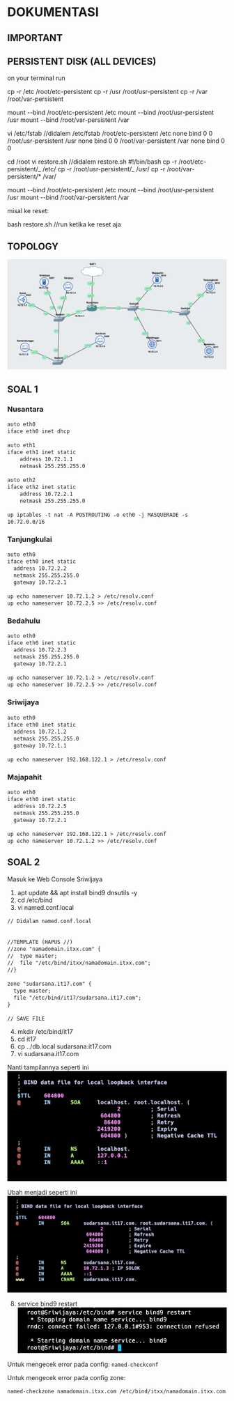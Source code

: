 # DOKUMENTASI

## IMPORTANT

## PERSISTENT DISK (ALL DEVICES)

on your terminal run

cp -r /etc /root/etc-persistent
cp -r /usr /root/usr-persistent
cp -r /var /root/var-persistent

mount --bind /root/etc-persistent /etc
mount --bind /root/usr-persistent /usr
mount --bind /root/var-persistent /var

vi /etc/fstab
//didalem /etc/fstab
/root/etc-persistent /etc none bind 0 0
/root/usr-persistent /usr none bind 0 0
/root/var-persistent /var none bind 0 0

cd /root
vi restore.sh
//didalem restore.sh
#!/bin/bash
cp -r /root/etc-persistent/_ /etc/
cp -r /root/usr-persistent/_ /usr/
cp -r /root/var-persistent/\* /var/

mount --bind /root/etc-persistent /etc
mount --bind /root/usr-persistent /usr
mount --bind /root/var-persistent /var

misal ke reset:

bash restore.sh
//run ketika ke reset aja

## TOPOLOGY

![alt text](image.png)

## SOAL 1

### Nusantara

```
auto eth0
iface eth0 inet dhcp

auto eth1
iface eth1 inet static
	address 10.72.1.1
	netmask 255.255.255.0

auto eth2
iface eth2 inet static
	address 10.72.2.1
	netmask 255.255.255.0

up iptables -t nat -A POSTROUTING -o eth0 -j MASQUERADE -s 10.72.0.0/16
```

### Tanjungkulai

```
auto eth0
iface eth0 inet static
  address 10.72.2.2
  netmask 255.255.255.0
  gateway 10.72.2.1

up echo nameserver 10.72.1.2 > /etc/resolv.conf
up echo nameserver 10.72.2.5 >> /etc/resolv.conf
```

### Bedahulu

```
auto eth0
iface eth0 inet static
  address 10.72.2.3
  netmask 255.255.255.0
  gateway 10.72.2.1

up echo nameserver 10.72.1.2 > /etc/resolv.conf
up echo nameserver 10.72.2.5 >> /etc/resolv.conf
```

### Sriwijaya

```
auto eth0
iface eth0 inet static
  address 10.72.1.2
  netmask 255.255.255.0
  gateway 10.72.1.1

up echo nameserver 192.168.122.1 > /etc/resolv.conf
```

### Majapahit

```
auto eth0
iface eth0 inet static
  address 10.72.2.5
  netmask 255.255.255.0
  gateway 10.72.2.1

up echo nameserver 192.168.122.1 > /etc/resolv.conf
up echo nameserver 10.72.1.2 >> /etc/resolv.conf
```

## SOAL 2

Masuk ke Web Console Sriwijaya

1. apt update && apt install bind9 dnsutils -y
2. cd /etc/bind
3. vi named.conf.local

```
// Didalam named.conf.local


//TEMPLATE (HAPUS //)
//zone "namadomain.itxx.com" {
//  type master;
//  file "/etc/bind/itxx/namadomain.itxx.com";
//}

zone "sudarsana.it17.com" {
  type master;
  file "/etc/bind/it17/sudarsana.it17.com";
}

// SAVE FILE
```

4. mkdir /etc/bind/it17
5. cd it17
6. cp ../db.local sudarsana.it17.com
7. vi sudarsana.it17.com

Nanti tampilannya seperti ini
![sudarsana.it17.com](image-1.png)

Ubah menjadi seperti ini
![alt text](image-2.png)

8. service bind9 restart
   ![alt text](image-3.png)

Untuk mengecek error pada config:
`named-checkconf`

Untuk mengecek error pada config zone:

```
named-checkzone namadomain.itxx.com /etc/bind/itxx/namadomain.itxx.com
```
